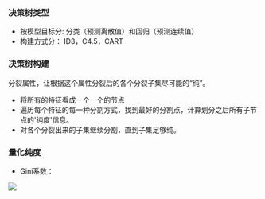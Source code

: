 ### 决策树类型
* 按模型目标分: 分类（预测离散值）和回归（预测连续值）
* 构建方式分： ID3，C4.5，CART

### 决策树构建
分裂属性，让根据这个属性分裂后的各个分裂子集尽可能的“纯”。

* 将所有的特征看成一个一个的节点
* 遍历每个特征的每一种分割方式，找到最好的分割点，计算划分之后所有子节点的'纯度'信息。
* 对各个分裂出来的子集继续分割，直到子集足够纯。

### 量化纯度
* Gini系数：
<img src="http://chart.googleapis.com/chart?cht=tx&chl=Gini=1-\sum^n_{i=1}P(i)^2" style="border:none;">
